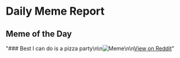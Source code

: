 # Daily Meme Report

## Meme of the Day
"### Best I can do is a pizza party\n\n![Meme](https://i.redd.it/2a6ebh1ba96e1.gif)\n\n[View on Reddit](https://redd.it/1hbz4g5)"
